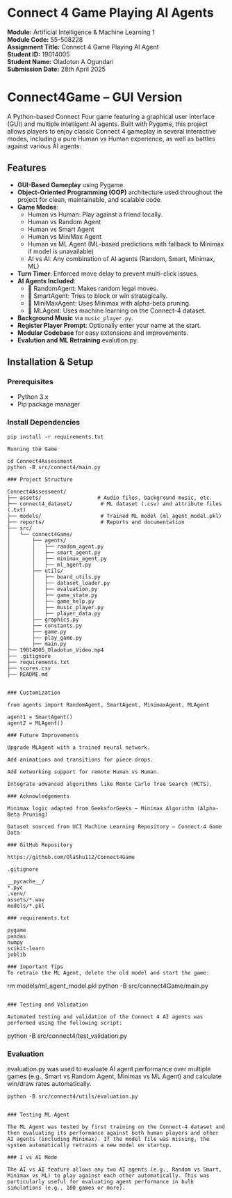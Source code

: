 # Connect 4 Game Playing AI Agents

**Module:** Artificial Intelligence & Machine Learning 1  
**Module Code:** 55-508228  
**Assignment Title:** Connect 4 Game Playing AI Agent  
**Student ID:** 19014005  
**Student Name:** Oladotun A Ogundari  
**Submission Date:** 28th April 2025


# Connect4Game – GUI Version

A Python-based Connect Four game featuring a graphical user interface (GUI) and multiple intelligent AI agents. Built with Pygame, this project allows players to enjoy classic Connect 4 gameplay in several interactive modes, including a pure Human vs Human experience, as well as battles against various AI agents.

## Features

- **GUI-Based Gameplay** using Pygame.
- **Object-Oriented Programming (OOP)** architecture used throughout the project for     clean, maintainable, and scalable code.
- **Game Modes**:
  - Human vs Human: Play against a friend locally.
  - Human vs Random Agent
  - Human vs Smart Agent
  - Human vs MiniMax Agent
  - Human vs ML Agent (ML-based predictions with fallback to Minimax if model is unavailable)
  - AI vs AI: Any combination of AI agents (Random, Smart, Minimax, ML)
- **Turn Timer**: Enforced move delay to prevent multi-click issues.
- **AI Agents Included**:
  - 🔹 RandomAgent: Makes random legal moves.
  - 🔹 SmartAgent: Tries to block or win strategically.
  - 🔹 MiniMaxAgent: Uses Minimax with alpha-beta pruning.
  - 🔹 MLAgent: Uses machine learning on the Connect-4 dataset.
- **Background Music** via `music_player.py`.
- **Register Player Prompt**: Optionally enter your name at the start.
- **Modular Codebase** for easy extensions and improvements.
- **Evalution and ML Retraining** evalution.py.

## Installation & Setup

### Prerequisites

- Python 3.x  
- Pip package manager

### Install Dependencies

```
pip install -r requirements.txt

Running the Game

cd Connect4Assessment
python -B src/connect4/main.py

### Project Structure

Connect4Assessment/
├── assets/                  # Audio files, background music, etc.
├── connect4_dataset/         # ML dataset (.csv) and attribute files (.txt)
├── models/                   # Trained ML model (ml_agent_model.pkl)
├── reports/                  # Reports and documentation
├── src/
│   └── connect4Game/
│       ├── agents/
│       │   ├── random_agent.py
│       │   ├── smart_agent.py
│       │   ├── minimax_agent.py
│       │   ├── ml_agent.py
│       ├── utils/
│       │   ├── board_utils.py
│       │   ├── dataset_loader.py
│       │   ├── evaluation.py
│       │   ├── game_state.py
│       │   ├── game_help.py
│       │   ├── music_player.py
│       │   ├── player_data.py
│       ├── graphics.py
│       ├── constants.py
│       ├── game.py
│       ├── play_game.py
│       ├── main.py
├── 19014005_Oladotun_Video.mp4   
├── .gitignore
├── requirements.txt
├── scores.csv
├── README.md


### Customization

from agents import RandomAgent, SmartAgent, MinimaxAgent, MLAgent

agent1 = SmartAgent()
agent2 = MLAgent()

### Future Improvements

Upgrade MLAgent with a trained neural network.

Add animations and transitions for piece drops.

Add networking support for remote Human vs Human.

Integrate advanced algorithms like Monte Carlo Tree Search (MCTS).

### Acknowledgements

Minimax logic adapted from GeeksforGeeks – Minimax Algorithm (Alpha-Beta Pruning)

Dataset sourced from UCI Machine Learning Repository – Connect-4 Game Data

### GitHub Repository

https://github.com/OlaShu112/Connect4Game

.gitignore

__pycache__/
*.pyc
.venv/
assets/*.wav
models/*.pkl

### requirements.txt

pygame
pandas
numpy
scikit-learn
joblib

### Important Tips
To retrain the ML Agent, delete the old model and start the game:

```
rm models/ml_agent_model.pkl
python -B src/connect4Game/main.py
```

### Testing and Validation

Automated testing and validation of the Connect 4 AI agents was performed using the following script:

```
python -B src/connect4/test_validation.py

### Evaluation

evaluation.py was used to evaluate AI agent performance over multiple games (e.g., Smart vs Random Agent, Minimax vs ML Agent) and calculate win/draw rates automatically.

```
python -B src/connect4/utils/evaluation.py


### Testing ML Agent

The ML Agent was tested by first training on the Connect-4 dataset and then evaluating its performance against both human players and other AI agents (including Minimax). If the model file was missing, the system automatically retrains a new model on startup.

### I vs AI Mode

The AI vs AI feature allows any two AI agents (e.g., Random vs Smart, Minimax vs ML) to play against each other automatically. This was particularly useful for evaluating agent performance in bulk simulations (e.g., 100 games or more).